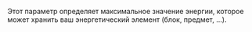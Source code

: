 Этот параметр определяет максимальное значение энергии, которое может хранить ваш энергетический элемент (блок, предмет, ...).